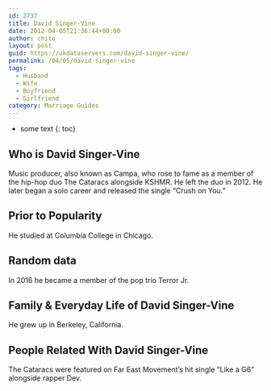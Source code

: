 ```yaml
---
id: 2737
title: David Singer-Vine
date: 2012-04-05T21:36:44+00:00
author: chito
layout: post
guid: https://ukdataservers.com/david-singer-vine/
permalink: /04/05/david-singer-vine
tags:
  - Husband
  - Wife
  - Boyfriend
  - Girlfriend
category: Marriage Guides
---
```


* some text
{: toc}


## Who is  David Singer-Vine
                  
                  
                  
Music producer, also known as Campa, who rose to fame as a member of the hip-hop duo The Cataracs alongside KSHMR. He left the duo in 2012. He later began a solo career and released the single &#8220;Crush on You.&#8221;
                  
                
                
                
## Prior to Popularity 
                  
                  
                  
He studied at Columbia College in Chicago.
                  
                
                
                
## Random data 
                  
                  
                  
In 2016 he became a member of the pop trio Terror Jr.
                  
                
                
                
## Family & Everyday Life of David Singer-Vine
                  
                  
                  
He grew up in Berkeley, California.
                  
                
                
                
## People Related With  David Singer-Vine
                  
                  
                  
The Cataracs were featured on Far East Movement&#8217;s hit single &#8220;Like a G6&#8221; alongside rapper Dev.
                  
                
              
            
          
          
          
    
    
  
